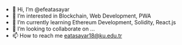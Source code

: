 - 👋 Hi, I’m @efeatasayar
- 👀 I’m interested in Blockchain, Web Development, PWA
- 🌱 I’m currently learning Ethereum Development, Solidity, React.js
- 💞️ I’m looking to collaborate on ...
- 📫 How to reach me eatasayar18@ku.edu.tr

<!---
efeatasayar/efeatasayar is a ✨ special ✨ repository because its `README.md` (this file) appears on your GitHub profile.
You can click the Preview link to take a look at your changes.
--->
